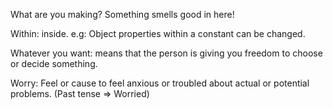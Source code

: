 What are you making? Something smells good in here!

Within: inside. e.g: Object properties within a constant can be changed.

Whatever you want: means that the person is giving you freedom to choose or decide something.

Worry: Feel or cause to feel anxious or troubled about actual or potential problems. (Past tense => Worried)